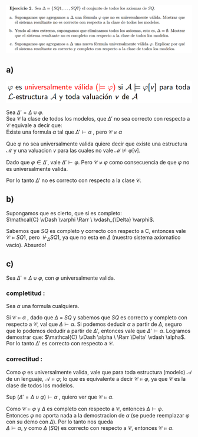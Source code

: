 ![alt text](image.png)

## a)
![alt text](image-1.png)

Sea $\Delta' = \Delta \cup \varphi$.  
Sea $\mathcal{C}$ la clase de todos los modelos, que $\Delta'$ no sea correcto con respecto a $\mathcal{C}$ equivale a decir que:  
Existe una formula $\alpha$ tal que $\Delta' \vdash \alpha$ , pero 
$\mathcal{C} \nvDash \alpha$

Que $\varphi$ no sea universalmente valida quiere decir que existe una estructura $\mathcal{M}$ y una valuacion $v$ para las cuales no vale $\mathcal{M} \nvDash \varphi[v]$.

Dado que $\varphi \in \Delta'$, vale $\Delta' \vdash \varphi$. Pero $\mathcal{C} \nvDash \varphi$ como consecuencia de que $\varphi$ no es universalmente valida.  

Por lo tanto $\Delta'$ no es correcto con respecto a la clase $\mathcal{C}$.


## b)  

Supongamos que es cierto, que si es completo:  
$\mathcal{C} \vDash \varphi \Rarr \   \vdash_{\Delta} \varphi$.

Sabemos que $SQ$ es completo y correcto con respecto a C, entonces vale $\mathcal{C} \vDash SQ1$, pero $\ \nvdash_{  \Delta} SQ1$, ya que no esta en $\Delta$ (nuestro sistema axiomatico vacio).
Absurdo!


## c)  

Sea $\Delta' = \Delta \cup \varphi$, con $\varphi$ universalmente valida.  

### completitud :
Sea $\alpha$ una formula cualquiera.


Si $\mathcal{C} \vDash \alpha$ , dado que $\Delta$ = $SQ$ y sabemos que $SQ$ es correcto y completo con respecto a $\mathcal{C}$, val que $\Delta \vdash \alpha$. Si podemos deducir $\alpha$ a partir de $\Delta$, seguro que lo podemos dedudir a partir de $\Delta'$, entonces vale que $\Delta' \vdash \alpha$.
Logramos demostrar que: $\mathcal{C} \vDash \alpha \ \Rarr \Delta' \vdash \alpha$.  
Por lo tanto $\Delta'$ es correcto con respecto a $\mathcal{C}$.

### correctitud :

Como $\varphi$ es universalmente valida, vale que para toda estructura (modelo) $\mathcal{A}$ de un lenguaje, $\mathcal{A} \vDash \varphi$; lo que es equivalente a decir $\mathcal{C} \vDash \varphi$, ya que $\mathcal{C}$ es la clase de todos los modelos.

Sup $(\Delta' = \Delta \cup \varphi )\vdash \alpha$ , quiero ver que $\mathcal{C} \vDash \alpha$.

Como $\mathcal{C} \vDash \varphi$ y $\Delta$ es completo con respecto a $\mathcal{C}$, entonces $\Delta \vdash \varphi$.  
Entonces $\varphi$ no aporta nada a la demostracion de $\alpha$ (se puede reemplazar $\varphi$ con su demo con $\Delta$). Por lo tanto nos queda  
$\Delta \vdash \alpha$, y como $\Delta$ ($SQ$) es correcto con respecto a $\mathcal{C}$, entonces $\mathcal{C} \vDash \alpha$.









